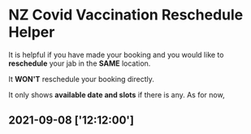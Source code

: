 # NZ Covid Vaccination Reschedule Helper

It is helpful if you have made your booking and you would like to **reschedule** your jab in the **SAME** location.

It **WON'T** reschedule your booking directly.

It only shows **available date and slots** if there is any. As for now,
## 2021-09-08 ['12:12:00']
